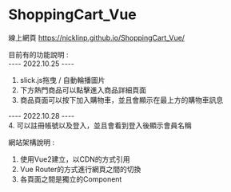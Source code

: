 # ShoppingCart_Vue
線上網頁
https://nicklinp.github.io/ShoppingCart_Vue/

目前有的功能說明 : <br>
---- 2022.10.25 ----
1. slick.js拖曳 / 自動輪播圖片
2. 下方熱門商品可以點擊進入商品詳細頁面
3. 商品頁面可以按下加入購物車，並且會顯示在最上方的購物車訊息


---- 2022.10.28 ----<br>
4. 可以註冊帳號以及登入，並且會看到登入後顯示會員名稱


網站架構說明 :
1. 使用Vue2建立，以CDN的方式引用
2. Vue Router的方式進行網頁之間的切換
3. 各頁面之間是獨立的Component
